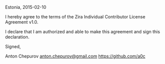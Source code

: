 Estonia, 2015-02-10

I hereby agree to the terms of the Zira Individual Contributor License
Agreement v1.0.

I declare that I am authorized and able to make this agreement and sign this
declaration.

Signed,

Anton Chepurov anton.chepurov@gmail.com https://github.com/a0c
